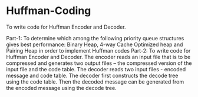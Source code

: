 # Huffman-Coding
To write code for Huffman Encoder and Decoder.

Part-1: To determine which among the following priority queue structures gives best performance: Binary Heap, 4-way Cache Optimized heap and Pairing Heap in order to implement Huffman codes
Part-2: To write code for Huffman Encoder and Decoder.
The encoder reads an input file that is to be compressed and generates two output files – the compressed version of the input file and the code table.
The decoder reads two input files - encoded message and code table. The decoder first constructs the decode tree using the code table. Then the decoded message can be generated from the encoded message using the decode tree.
